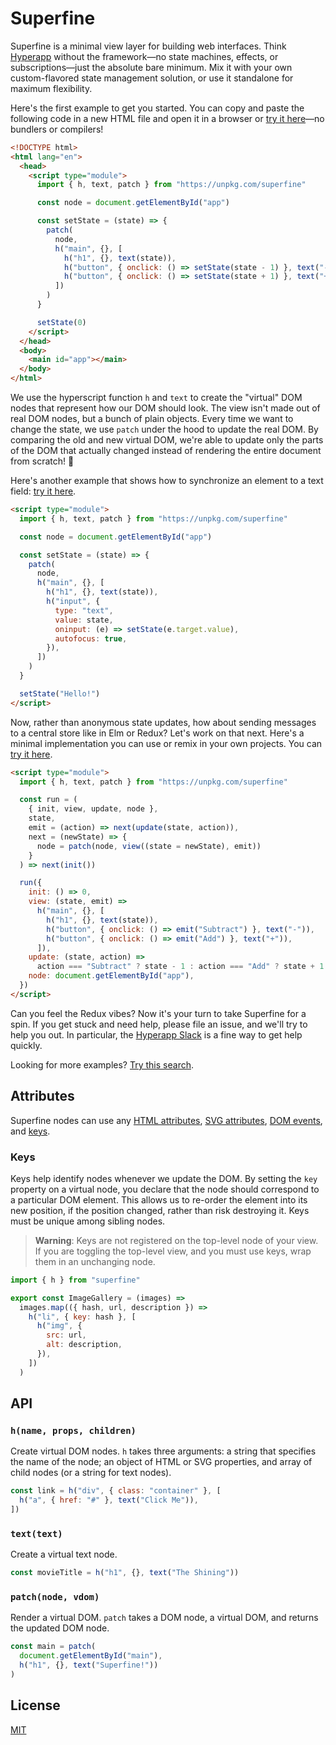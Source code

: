 # Superfine

Superfine is a minimal view layer for building web interfaces. Think [Hyperapp]() without the framework—no state machines, effects, or subscriptions—just the absolute bare minimum. Mix it with your own custom-flavored state management solution, or use it standalone for maximum flexibility.

Here's the first example to get you started. You can copy and paste the following code in a new HTML file and open it in a browser or [try it here](https://cdpn.io/LdLJXX)—no bundlers or compilers!

```html
<!DOCTYPE html>
<html lang="en">
  <head>
    <script type="module">
      import { h, text, patch } from "https://unpkg.com/superfine"

      const node = document.getElementById("app")

      const setState = (state) => {
        patch(
          node,
          h("main", {}, [
            h("h1", {}, text(state)),
            h("button", { onclick: () => setState(state - 1) }, text("-")),
            h("button", { onclick: () => setState(state + 1) }, text("+")),
          ])
        )
      }

      setState(0)
    </script>
  </head>
  <body>
    <main id="app"></main>
  </body>
</html>
```

We use the hyperscript function `h` and `text` to create the "virtual" DOM nodes that represent how our DOM should look. The view isn't made out of real DOM nodes, but a bunch of plain objects. Every time we want to change the state, we use `patch` under the hood to update the real DOM. By comparing the old and new virtual DOM, we're able to update only the parts of the DOM that actually changed instead of rendering the entire document from scratch! 🙌

Here's another example that shows how to synchronize an element to a text field: [try it here](https://cdpn.io/KoqxGW).

```html
<script type="module">
  import { h, text, patch } from "https://unpkg.com/superfine"

  const node = document.getElementById("app")

  const setState = (state) => {
    patch(
      node,
      h("main", {}, [
        h("h1", {}, text(state)),
        h("input", {
          type: "text",
          value: state,
          oninput: (e) => setState(e.target.value),
          autofocus: true,
        }),
      ])
    )
  }

  setState("Hello!")
</script>
```

Now, rather than anonymous state updates, how about sending messages to a central store like in Elm or Redux? Let's work on that next. Here's a minimal implementation you can use or remix in your own projects. You can [try it here](https://cdpn.io/vqRZmy).

```html
<script type="module">
  import { h, text, patch } from "https://unpkg.com/superfine"

  const run = (
    { init, view, update, node },
    state,
    emit = (action) => next(update(state, action)),
    next = (newState) => {
      node = patch(node, view((state = newState), emit))
    }
  ) => next(init())

  run({
    init: () => 0,
    view: (state, emit) =>
      h("main", {}, [
        h("h1", {}, text(state)),
        h("button", { onclick: () => emit("Subtract") }, text("-")),
        h("button", { onclick: () => emit("Add") }, text("+")),
      ]),
    update: (state, action) =>
      action === "Subtract" ? state - 1 : action === "Add" ? state + 1 : 0,
    node: document.getElementById("app"),
  })
</script>
```

Can you feel the Redux vibes? Now it's your turn to take Superfine for a spin. If you get stuck and need help, please file an issue, and we'll try to help you out. In particular, the [Hyperapp Slack](https://hyperappjs.herokuapp.com) is a fine way to get help quickly.

Looking for more examples? [Try this search](https://codepen.io/search/pens?q=superfine&page=1&order=superviewularity&depth=everything&show_forks=false).

## Attributes

Superfine nodes can use any [HTML attributes](https://developer.mozilla.org/en-US/docs/Web/HTML/Attributes), [SVG attributes](https://developer.mozilla.org/en-US/docs/Web/SVG/Attribute), [DOM events](https://developer.mozilla.org/en-US/docs/Web/Events), and [keys](#keys).

### Keys

Keys help identify nodes whenever we update the DOM. By setting the `key` property on a virtual node, you declare that the node should correspond to a particular DOM element. This allows us to re-order the element into its new position, if the position changed, rather than risk destroying it. Keys must be unique among sibling nodes.

> **Warning**: Keys are not registered on the top-level node of your view. If you are toggling the top-level view, and you must use keys, wrap them in an unchanging node.

```js
import { h } from "superfine"

export const ImageGallery = (images) =>
  images.map(({ hash, url, description }) =>
    h("li", { key: hash }, [
      h("img", {
        src: url,
        alt: description,
      }),
    ])
  )
```

## API

### `h(name, props, children)`

Create virtual DOM nodes. `h` takes three arguments: a string that specifies the name of the node; an object of HTML or SVG properties, and array of child nodes (or a string for text nodes).

```js
const link = h("div", { class: "container" }, [
  h("a", { href: "#" }, text("Click Me")),
])
```

### `text(text)`

Create a virtual text node.

```js
const movieTitle = h("h1", {}, text("The Shining"))
```

### `patch(node, vdom)`

Render a virtual DOM. `patch` takes a DOM node, a virtual DOM, and returns the updated DOM node.

```js
const main = patch(
  document.getElementById("main"),
  h("h1", {}, text("Superfine!"))
)
```

## License

[MIT](LICENSE.md)
